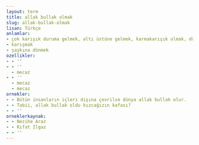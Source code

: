 ```yaml
---
layout: term
title: allak bullak olmak
slug: allak-bullak-olmak
lisan: Türkçe
anlamlar:
- çok karışık duruma gelmek, altı üstüne gelmek, karmakarışık olmak, düzeni bozulmak
- karışmak
- şaşkına dönmek
ozellikler:
- - ''
- - ''
  - mecaz
- - ''
  - mecaz
  - mecaz
ornekler:
- - Bütün insanların içleri dışına çevrilse dünya allak bullak olur.
- - Tabii, allak bullak oldu kızcağızın kafası?
- - ''
orneklerkaynak:
- - Nezihe Araz
- - Rıfat Ilgaz
- - ''
---
```

